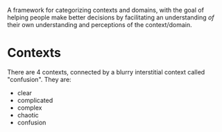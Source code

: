 A framework for categorizing contexts and domains, with the goal of helping people 
make better decisions by facilitating an understanding _of_ their own understanding
and perceptions of the context/domain.

# Contexts

There are 4 contexts, connected by a blurry interstitial context called "confusion".
They are:

 - clear
 - complicated
 - complex
 - chaotic
 - confusion
